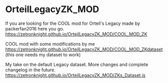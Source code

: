 # OrteilLegacyZK_MOD

If you are looking for the COOL mod for Orteil's Legacy made by packerfan2016 here you go.
https://zetronknight.github.io/OrteilLegacyZK_MOD/COOL_MOD_ZK

COOL mod with some modifications by me
https://zetronknight.github.io/OrteilLegacyZK_MOD/COOL_MOD_ZKdataset (this one needs my dataset to work)

My take on the default Legacy dataset. More changes and complete changelog in the future.
https://zetronknight.github.io/OrteilLegacyZK_MOD/ZKs_Dataset.js 
